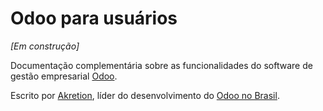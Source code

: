 # Odoo para usuários

_\[Em construção\]_

Documentação complementária sobre  as funcionalidades do software de gestão empresarial [Odoo](https://odoo.com).

 Escrito por [Akretion](https://akretion.com/pt-BR), líder do desenvolvimento do [Odoo no Brasil](https://github.com/OCA/l10n-brazil/graphs/contributors).

